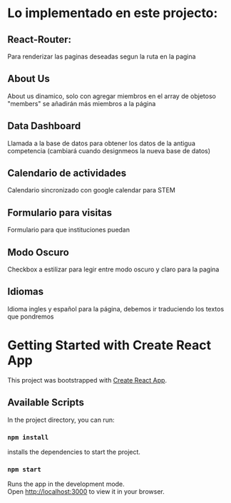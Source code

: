 # Lo implementado en este projecto:

## React-Router:
Para renderizar las paginas deseadas segun la ruta en la pagina

## About Us
About us dinamico, solo con agregar miembros en el array de objetoso "members" se añadirán más miembros a la página

## Data Dashboard
Llamada a la base de datos para obtener los datos de la antigua competencia (cambiará cuando designmeos la nueva base de datos)


## Calendario de actividades
Calendario sincronizado con google calendar para STEM

## Formulario para visitas
Formulario para que instituciones puedan 

## Modo Oscuro
Checkbox a estilizar para legir entre modo oscuro y claro para la pagina

## Idiomas
Idioma ingles y español para la página, debemos ir traduciendo los textos que pondremos


# Getting Started with Create React App

This project was bootstrapped with [Create React App](https://github.com/facebook/create-react-app).

## Available Scripts

In the project directory, you can run:

### `npm install`

installs the dependencies to start the project.

### `npm start`

Runs the app in the development mode.\
Open [http://localhost:3000](http://localhost:3000) to view it in your browser.
